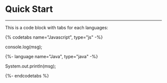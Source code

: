 # Quick Start

---




This is a code block with tabs for each languages: 

{% codetabs name="Javascript", type="js" -%} 

console.log(msg);

{%- language name="Java", type="java" -%} 

System.out.println(msg);

{%- endcodetabs %}


<script type="text/javascript" src="https://asciinema.org/a/3wkksthmquso83awaeucg4v1b.js" id="asciicast-3wkksthmquso83awaeucg4v1b" async></script>

